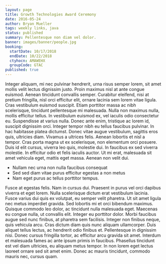 ```yaml
---
layout: page
title: Growth Technologies Award Ceremony
date: 2016-05-24
author: Bryan Mueller
tags: weekly links, java
status: published
summary: Pellentesque non diam vel dolor.
banner: images/banner/people.jpg
booking:
  startDate: 10/17/2018
  endDate: 10/22/2018
  ctyhocn: AMAWEHX
  groupCode: GTAC
published: true
---
```

Integer aliquam, mi nec pulvinar hendrerit, urna risus semper lorem, sit amet mollis velit lectus dignissim justo. Proin maximus nisl at ante congue euismod. Aenean tincidunt convallis semper. Curabitur eleifend, nisi at pretium fringilla, nisl orci efficitur elit, ornare lacinia sem lorem vitae ligula. Cras vestibulum euismod suscipit. Etiam porttitor massa ac nibh scelerisque, tincidunt pellentesque mi malesuada. Nulla non maximus nulla, mollis efficitur tellus. In vestibulum euismod ex, vel iaculis odio consectetur eu. Suspendisse at varius nulla. Donec ante enim, tristique ac lorem id, suscipit dignissim orci. Integer tempor nibh eu tellus faucibus pulvinar. In hac habitasse platea dictumst. Donec vitae augue vestibulum, sagittis eros quis, ultricies diam.
Vivamus a ultrices felis. Aenean lobortis et nisl a tempor. Cras porta magna ut ex scelerisque, non elementum orci posuere. Duis id elit cursus, viverra leo quis, molestie dui. In faucibus ex sed viverra molestie. In efficitur odio et felis iaculis auctor. Ut mi erat, malesuada sit amet vehicula eget, mattis eget massa. Aenean non velit dui.

* Nullam nec urna non nulla faucibus consequat
* Sed sed diam vitae purus efficitur egestas a non metus
* Nam eget purus ac tellus porttitor tempus.

Fusce at egestas felis. Nam in cursus dui. Praesent in purus vel orci dapibus viverra et eget lorem. Nulla scelerisque dictum erat vestibulum lacinia. Fusce varius dui quis ex volutpat, eu semper velit pharetra. Ut sit amet ligula nec metus imperdiet gravida. Sed lobortis mi et orci bibendum maximus.
Quisque commodo leo dolor, ac tincidunt nulla malesuada eget. Maecenas eu congue nulla, ut convallis elit. Integer eu porttitor dolor. Morbi faucibus augue sed nunc finibus, at pharetra sem facilisis. Integer non finibus neque, quis vehicula arcu. Cras dictum diam quis nunc aliquam ullamcorper. Duis aliquet tellus lectus, ac hendrerit odio finibus et. Pellentesque in dignissim nisi. Donec cursus fringilla tortor, ac efficitur arcu gravida sit amet. Interdum et malesuada fames ac ante ipsum primis in faucibus. Phasellus tincidunt est vel diam ultricies, eu aliquam metus tempor. In non lorem eget lectus laoreet ornare sed sit amet enim. Donec ac mauris tincidunt, commodo mauris nec, cursus quam.
